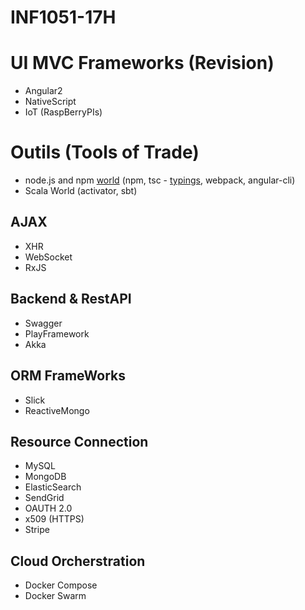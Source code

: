 # INF1051-17H

# UI MVC Frameworks (Revision)
- Angular2
- NativeScript
- IoT (RaspBerryPIs)

# Outils (Tools of Trade)
- node.js and npm [world](https://developers.slashdot.org/story/17/01/14/0222245/nodejss-npm-is-now-the-largest-package-registry-in-the-world) (npm, tsc - [typings](https://blog.mariusschulz.com/2014/05/19/using-typescripts-type-definition-files-to-get-tooling-support-for-plain-javascript), webpack, angular-cli)
- Scala World (activator, sbt)

## AJAX 
- XHR
- WebSocket
- RxJS

## Backend & RestAPI
- Swagger
- PlayFramework
- Akka

## ORM FrameWorks
- Slick
- ReactiveMongo

## Resource Connection
- MySQL
- MongoDB
- ElasticSearch
- SendGrid
- OAUTH 2.0
- x509 (HTTPS)
- Stripe

## Cloud Orcherstration
- Docker Compose
- Docker Swarm


